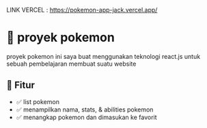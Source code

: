 LINK VERCEL : https://pokemon-app-jack.vercel.app/

# 🚀 proyek pokemon

proyek pokemon ini saya buat menggunakan teknologi react.js untuk sebuah pembelajaran membuat suatu website

## 📌 Fitur

- ✅ list pokemon
- ✅ menampilkan nama, stats, & abilities pokemon
- ✅ menangkap pokemon dan dimasukan ke favorit
